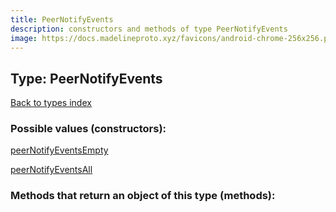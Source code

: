 ```yaml
---
title: PeerNotifyEvents
description: constructors and methods of type PeerNotifyEvents
image: https://docs.madelineproto.xyz/favicons/android-chrome-256x256.png
---
```

## Type: PeerNotifyEvents  
[Back to types index](index.md)



### Possible values (constructors):

[peerNotifyEventsEmpty](../constructors/peerNotifyEventsEmpty.md)  

[peerNotifyEventsAll](../constructors/peerNotifyEventsAll.md)  



### Methods that return an object of this type (methods):



